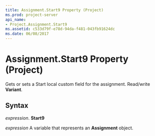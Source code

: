 ```yaml
---
title: Assignment.Start9 Property (Project)
ms.prod: project-server
api_name:
- Project.Assignment.Start9
ms.assetid: c533d79f-e78d-94da-f481-043fb91624dc
ms.date: 06/08/2017
---
```



# Assignment.Start9 Property (Project)

Gets or sets a Start local custom field for the assignment. Read/write **Variant**.


## Syntax

 _expression_. **Start9**

 _expression_ A variable that represents an **Assignment** object.


